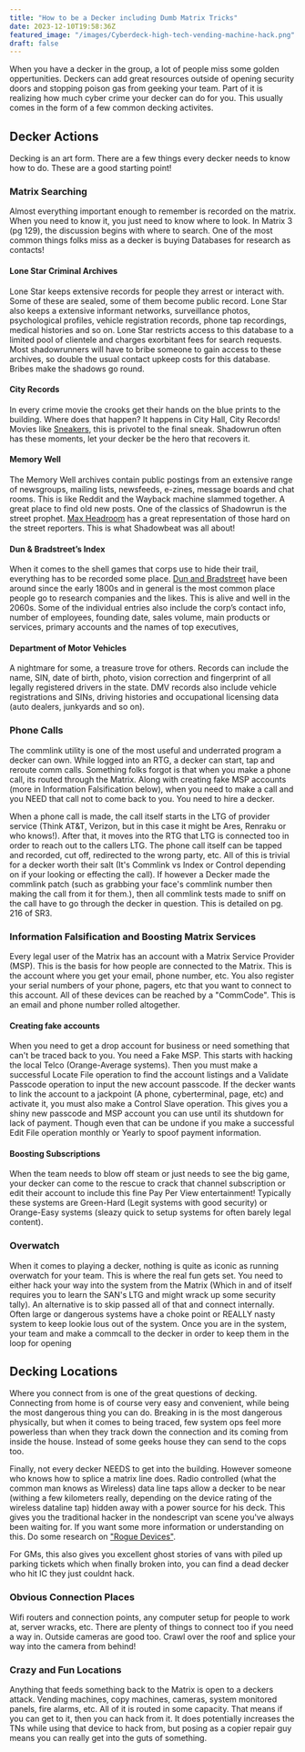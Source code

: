 ```yaml
---
title: "How to be a Decker including Dumb Matrix Tricks"
date: 2023-12-10T19:58:36Z
featured_image: "/images/Cyberdeck-high-tech-vending-machine-hack.png"
draft: false
---
```


When you have a decker in the group, a lot of people miss some golden oppertunities. Deckers can add great resources outside of opening security doors and stopping poison gas from geeking your team. Part of it is realizing how much cyber crime your decker can do for you. This usually comes in the form of a few common decking activites.

## Decker Actions
Decking is an art form. There are a few things every decker needs to know how to do. These are a good starting point!

### Matrix Searching
Almost everything important enough to remember is recorded on the matrix. When you need to know it, you just need to know where to look. In Matrix 3 (pg 129), the discussion begins with where to search. One of the most common things folks miss as a decker is buying Databases for research as contacts!

#### Lone Star Criminal Archives
Lone Star keeps extensive records for people they arrest or interact with. Some of these are sealed, some of them become public record. Lone Star also keeps a extensive informant networks, surveillance photos, psychological profiles, vehicle registration records, phone tap recordings, medical histories and so on.  Lone Star restricts access to this database to a limited pool of clientele and charges exorbitant fees for search requests. Most shadowrunners will have to bribe someone to gain access to these archives, so double the usual contact upkeep costs for this database. Bribes make the shadows go round.

#### City Records
In every crime movie the crooks get their hands on the blue prints to the building. Where does that happen? It happens in City Hall, City Records! Movies like [Sneakers](https://en.wikipedia.org/wiki/Sneakers_1992_film), this is privotel to the final sneak. Shadowrun often has these moments, let your decker be the hero that recovers it.

#### Memory Well
The Memory Well archives contain public postings from an extensive range of newsgroups, mailing lists, newsfeeds, e-zines, message boards and chat rooms. This is like Reddit and the Wayback machine slammed together. A great place to find old new posts. One of the classics of Shadowrun is the street prophet. [Max Headroom](https://en.wikipedia.org/wiki/Max_Headroom) has a great representation of those hard on the street reporters. This is what Shadowbeat was all about!

#### Dun & Bradstreet’s Index
When it comes to the shell games that corps use to hide their trail, everything has to be recorded some place. [Dun and Bradstreet](https://en.wikipedia.org/wiki/Dun_%26_Bradstreet) have been around since the early 1800s and in general is the most common place people go to research companies and the likes. This is alive and well in the 2060s. Some of the individual entries also include the corp’s contact info, number of employees, founding date, sales volume, main products or services, primary accounts and the names of top executives,

#### Department of Motor Vehicles
A nightmare for some, a treasure trove for others. Records can include the name, SIN, date of birth, photo, vision correction and fingerprint of all legally registered drivers in the state. DMV records also include vehicle registrations and SINs, driving histories and occupational licensing data (auto dealers, junkyards and so on). 

### Phone Calls
The commlink utility is one of the most useful and underrated program a decker can own. While logged into an RTG, a decker can start, tap and reroute comm calls. Something folks forgot is that when you make a phone call, its routed through the Matrix. Along with creating fake MSP accounts (more in Information Falsification below), when you need to make a call and you NEED that call not to come back to you. You need to hire a decker. 

When a phone call is made, the call itself starts in the LTG of provider service (Think AT&T, Verizon, but in this case it might be Ares, Renraku or who knows!). After that, it moves into the RTG that LTG is connected too in order to reach out to the callers LTG. The phone call itself can be tapped and recorded, cut off, redirected to the wrong party, etc. All of this is trivial for a decker worth their salt (It's Commlink vs Index or Control depending on if your looking or effecting the call). If however a Decker made the commlink patch (such as grabbing your face's commlink number then making the call from it for them.), then all commlink tests made to sniff on the call have to go through the decker in question. This is detailed on pg. 216 of SR3.

### Information Falsification and Boosting Matrix Services
Every legal user of the Matrix has an account with a Matrix Service Provider (MSP). This is the basis for how people are connected to the Matrix. This is the account where you get your email, phone number, etc. You also register your serial numbers of your phone, pagers, etc that you want to connect to this account. All of these devices can be reached by a "CommCode". This is an email and phone number rolled altogether. 

#### Creating fake accounts
When you need to get a drop account for business or need something that can't be traced back to you. You need a Fake MSP. This starts with hacking the local Telco (Orange-Average systems). Then you must make a successful Locate File operation to find the account listings and a Validate Passcode operation to input the new account passcode. If the decker wants to link the account to a jackpoint (A phone, cyberterminal, page, etc) and activate it, you must also make a Control Slave operation. This gives you a shiny new passcode and MSP account you can use until its shutdown for lack of payment. Though even that can be undone if you make a successful Edit File operation monthly or Yearly to spoof payment information.

#### Boosting Subscriptions
When the team needs to blow off steam or just needs to see the big game, your decker can come to the rescue to crack that channel subscription or edit their account to include this fine Pay Per View entertainment! Typically these systems are Green-Hard (Legit systems with good security) or Orange-Easy systems (sleazy quick to setup systems for often barely legal content).

### Overwatch
When it comes to playing a decker, nothing is quite as iconic as running overwatch for your team. This is where the real fun gets set. You need to either hack your way into the system from the Matrix (Which in and of itself requires you to learn the SAN's LTG and might wrack up some security tally). An alternative is to skip passed all of that and connect internally. Often large or dangerous systems have a choke point or REALLY nasty system to keep lookie lous out of the system. Once you are in the system, your team and make a commcall to the decker in order to keep them in the loop for opening 

## Decking Locations
Where you connect from is one of the great questions of decking. Connecting from home is of course very easy and convenient, while being the most dangerous thing you can do. Breaking in is the most dangerous physically, but when it comes to being traced, few system ops feel more powerless than when they track down the connection and its coming from inside the house. Instead of some geeks house they can send to the cops too.

Finally, not every decker NEEDS to get into the building. However someone who knows how to splice a matrix line does. Radio controlled (what the common man knows as Wireless) data line taps allow a decker to be near (withing a few kilometers really, depending on the device rating of the wireless dataline tap) hidden away with a power source for his deck. This gives you the traditional hacker in the nondescript van scene you've always been waiting for. If you want some more information or understanding on this. Do some research on ["Rogue Devices"](https://en.wikipedia.org/wiki/Rogue_access_point).

For GMs, this also gives you excellent ghost stories of vans with piled up parking tickets which when finally broken into, you can find a dead decker who hit IC they just couldnt hack. 

### Obvious Connection Places
Wifi routers and connection points, any computer setup for people to work at, server wracks, etc. There are plenty of things to connect too if you need a way in. Outside cameras are good too. Crawl over the roof and splice your way into the camera from behind!

### Crazy and Fun Locations
Anything that feeds something back to the Matrix is open to a deckers attack. Vending machines, copy machines, cameras, system monitored panels, fire alarms, etc. All of it is routed in some capacity. That means if you can get to it, then you can hack from it. It does potentially increases the TNs while using that device to hack from, but posing as a copier repair guy means you can really get into the guts of something.